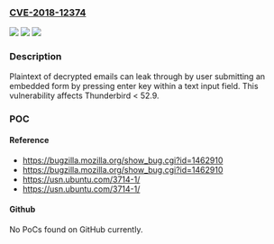 ### [CVE-2018-12374](https://cve.mitre.org/cgi-bin/cvename.cgi?name=CVE-2018-12374)
![](https://img.shields.io/static/v1?label=Product&message=Thunderbird&color=blue)
![](https://img.shields.io/static/v1?label=Version&message=%3C%2052.9%20&color=brighgreen)
![](https://img.shields.io/static/v1?label=Vulnerability&message=Using%20form%20to%20exfiltrate%20encrypted%20mail%20part%20by%20pressing%20enter%20in%20form%20field&color=brighgreen)

### Description

Plaintext of decrypted emails can leak through by user submitting an embedded form by pressing enter key within a text input field. This vulnerability affects Thunderbird < 52.9.

### POC

#### Reference
- https://bugzilla.mozilla.org/show_bug.cgi?id=1462910
- https://bugzilla.mozilla.org/show_bug.cgi?id=1462910
- https://usn.ubuntu.com/3714-1/
- https://usn.ubuntu.com/3714-1/

#### Github
No PoCs found on GitHub currently.

